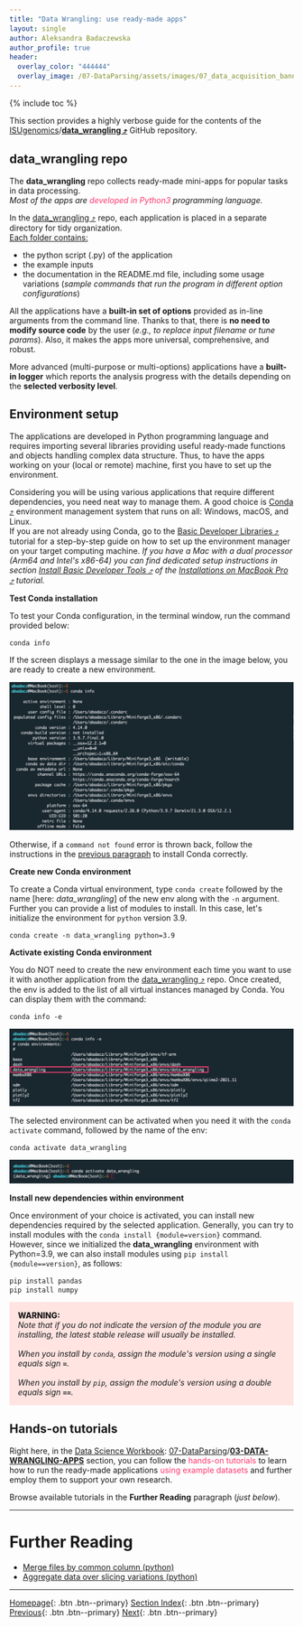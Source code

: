 ```yaml
---
title: "Data Wrangling: use ready-made apps"
layout: single
author: Aleksandra Badaczewska
author_profile: true
header:
  overlay_color: "444444"
  overlay_image: /07-DataParsing/assets/images/07_data_acquisition_banner.png
---
```


{% include toc %}

This section provides a highly verbose guide for the contents of the [ISUgenomics](https://github.com/ISUgenomics)/<b>[data_wrangling ⤴](https://github.com/ISUgenomics/data_wrangling)</b> GitHub repository.

## data_wrangling repo

The **data_wrangling** repo collects ready-made mini-apps for popular tasks in data processing.<br>
<i>Most of the apps are <span style="color: #ff3870;"> developed in Python3</span> programming language.</i>

In the <a href="https://github.com/ISUgenomics/data_wrangling" target="_blank">data_wrangling ⤴</a> repo, each application is placed in a separate directory for tidy organization.<br>
<u>Each folder contains:</u>
<ul><li> the python script (.py) of the application </li>
<li> the example inputs </li>
<li> the documentation in the README.md file, including some usage variations (<i>sample commands that run the program in different option configurations</i>) </li></ul>

All the applications have a **built-in set of options** provided as in-line arguments from the command line. Thanks to that, there is **no need to modify source code** by the user (*e.g., to replace input filename or tune params*). Also, it makes the apps more universal, comprehensive, and robust.

More advanced (multi-purpose or multi-options) applications have a **built-in logger** which reports the analysis progress with the details depending on the **selected verbosity level**.

## Environment setup

The applications are developed in Python programming language and requires importing several libraries providing useful ready-made functions and objects handling complex data structure. Thus, to have the apps working on your (local or remote) machine, first you have to set up the environment.

Considering you will be using various applications that require different dependencies, you need neat way to manage them. A good choice is <a href="https://docs.conda.io/en/latest/" target="_blank">Conda ⤴</a> environment management system that runs on all: Windows, macOS, and Linux.<br>
If you are not already using Conda, go to the <a href="https://datascience.101workbook.org/03-SetUpComputingMachine/02C-basic-developer-libraries" target="_blank">Basic Developer Libraries ⤴</a> tutorial for a step-by-step guide on how to set up the environment manager on your target computing machine. <i>If you have a Mac with a dual processor (Arm64 and Intel's x86-64) you can find dedicated setup instructions in section <a href="https://datascience.101workbook.org/03-SetUpComputingMachine/03A-tutorial-installations-on-mac#install-developer-libraries" target="_blank">Install Basic Developer Tools ⤴</a> of the <a href="https://datascience.101workbook.org/03-SetUpComputingMachine/03A-tutorial-installations-on-mac" target="_blank">Installations on MacBook Pro ⤴</a> tutorial.</i>

**Test Conda installation**

To test your Conda configuration, in the terminal window, run the command provided below:
```
conda info
```

If the screen displays a message similar to the one in the image below, you are ready to create a new environment.

![Conda info](../assets/images/03-conda_info.png)

Otherwise, if a `command not found` error is thrown back, follow the instructions in the [previous paragraph](https://datascience.101workbook.org/07-DataParsing/03-DATA-WRANGLING-APPS/00-data-wrangling-apps#environment-setup) to install Conda correctly.

**Create new Conda environment**

To create a Conda virtual environment, type `conda create` followed by the name [here: *data_wrangling*] of the new env along with the `-n` argument. Further you can provide a list of modules to install. In this case, let's initialize the environment for `python` version 3.9.

```
conda create -n data_wrangling python=3.9
```

**Activate existing Conda environment**

You do NOT need to create the new environment each time you want to use it with another application from the <a href="https://github.com/ISUgenomics/data_wrangling" target="_blank">data_wrangling ⤴</a> repo. Once created, the env is added to the list of all virtual instances managed by Conda. You can display them with the command:

```
conda info -e
```

![Conda envs](../assets/images/03-conda_envs.png)

The selected environment can be activated when you need it with the `conda activate` command, followed by the name of the env:

```
conda activate data_wrangling
```

![Conda activate](../assets/images/03-conda_activate.png)

**Install new dependencies within environment**

Once environment of your choice is activated, you can install new dependencies required by the selected application. Generally, you can try to install modules with the `conda install {module=version}` command. However, since we initialized the **data_wrangling** environment with Python=3.9, we can also install modules using `pip install {module==version}`, as follows:

```
pip install pandas
pip install numpy
```

<div style="background: mistyrose; padding: 15px; margin-bottom: 20px;">
<span style="font-weight:800;">WARNING:</span>
<br><span style="font-style:italic;">
Note that if you do not indicate the version of the module you are installing, the latest stable release will usually be installed. <br><br>
When you install by <code>conda</code>, assign the module's version using a single equals sign <b><code>=</code></b>. <br><br>
When you install by <code>pip</code>, assign the module's version using a double equals sign <b><code>==</code></b>.
</span>
</div>


## Hands-on tutorials 

Right here, in the [Data Science Workbook](https://datascience.101workbook.org): [07-DataParsing](https://datascience.101workbook.org/07-DataParsing/00-DataParsing-LandingPage)/<b>[03-DATA-WRANGLING-APPS](https://datascience.101workbook.org/07-DataParsing/03-DATA-WRANGLING-APPS/00-data-wrangling-apps)</b> section, you can follow the <span style="color: #ff3870;">hands-on tutorials</span> to learn how to run the ready-made applications <span style="color: #ff3870;">using example datasets</span> and further employ them to support your own research.

Browse available tutorials in the **Further Reading** paragraph (*just below*).

___
# Further Reading
* [Merge files by common column (python)](01-merge-data-py)
* [Aggregate data over slicing variations (python)](02-slice-or-bin-data-py)


___

[Homepage](../../index.md){: .btn  .btn--primary}
[Section Index](../00-DataParsing-LandingPage){: .btn  .btn--primary}
[Previous](../02-DATA-MANIPULATION/02-PYTHON/07-tutorial-python-apply-statistics-scipy){: .btn  .btn--primary}
[Next](01-merge-data-py){: .btn  .btn--primary}

